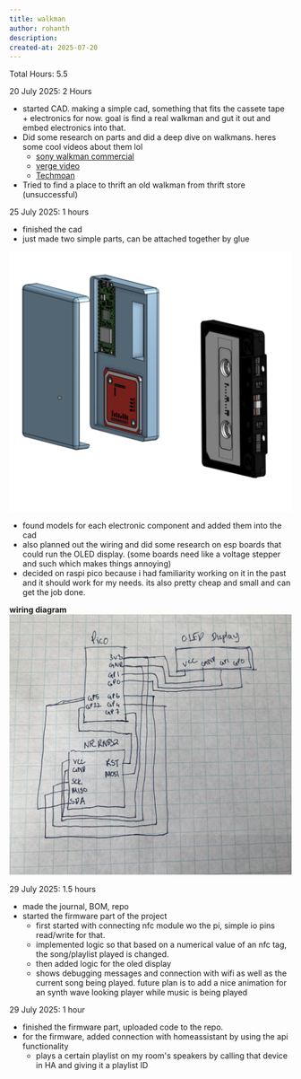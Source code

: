 ```yaml
---
title: walkman
author: rohanth
description:
created-at: 2025-07-20
---
```


Total Hours: 5.5

20 July 2025: 2 Hours

-   started CAD. making a simple cad, something that fits the cassete tape + electronics for now. goal is find a real walkman and gut it out and embed electronics into that.
-   Did some research on parts and did a deep dive on walkmans. heres some cool videos about them lol
    -   [sony walkman commercial](https://youtu.be/7lipckhgG5g?si=Js0StyAzr2QiRBN8)
    -   [verge video](https://youtu.be/2DWtkSVNvTg?si=Ki9YeWAQCsqFfhlF)
    -   [Techmoan](https://youtu.be/8hMtcq_agWY?si=C_aE3jzZ9w3zR8_n)
-   Tried to find a place to thrift an old walkman from thrift store (unsuccessful)

25 July 2025: 1 hours

-   finished the cad
-   just made two simple parts, can be attached together by glue

![cad3](assets/cad3.png)

-   found models for each electronic component and added them into the cad
-   also planned out the wiring and did some research on esp boards that could run the OLED display. (some boards need like a voltage stepper and such which makes things annoying)
-   decided on raspi pico because i had familiarity working on it in the past and it should work for my needs. its also pretty cheap and small and can get the job done.

**wiring diagram**
![wiring diagram](assets/wiring.jpg)

29 July 2025: 1.5 hours

-   made the journal, BOM, repo
-   started the firmware part of the project
    -   first started with connecting nfc module wo the pi, simple io pins read/write for that.
    -   implemented logic so that based on a numerical value of an nfc tag, the song/playlist played is changed.
    -   then added logic for the oled display
    -   shows debugging messages and connection with wifi as well as the current song being played. future plan is to add a nice animation for an synth wave looking player while music is being played

29 July 2025: 1 hour

-   finished the firmware part, uploaded code to the repo.
-   for the firmware, added connection with homeassistant by using the api functionality
    -   plays a certain playlist on my room's speakers by calling that device in HA and giving it a playlist ID
